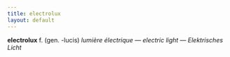 ```yaml
---
title: electrolux
layout: default
---
```


**electrolux** f. (gen. -lucis) *lumière électrique — electric light — Elektrisches Licht*